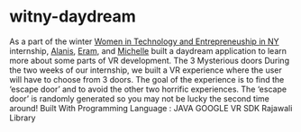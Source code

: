 # witny-daydream
As a part of the winter [Women in Technology and Entrepreneuship in NY](http://www1.cuny.edu/sites/women-in-technology/) internship, [Alanis](https://github.com/alanislugo), [Eram](https://github.com/EramM805), and [Michelle](https://github.com/michellechiq99) built a daydream application to learn more about some parts of VR development.
The 3 Mysterious doors
During the two weeks of our internship, we built a VR experience where the user will have to choose from 3 doors. The goal of the experience is to find the ‘escape door’ and to avoid the other two horrific experiences. The ‘escape door’ is randomly generated so you may not be lucky the second time around!
Built With
Programming Language : JAVA
GOOGLE VR SDK
Rajawali Library
